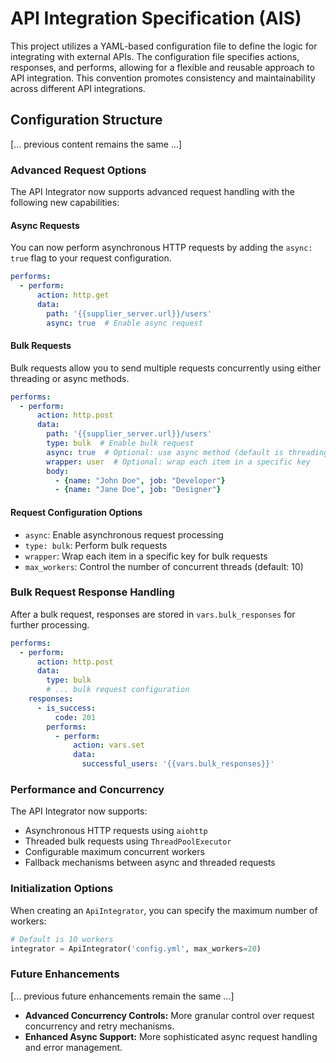 # API Integration Specification (AIS)

This project utilizes a YAML-based configuration file to define the logic for integrating with external APIs. 
The configuration file specifies actions, responses, and performs, allowing for a flexible and reusable approach to API integration.
This convention promotes consistency and maintainability across different API integrations.

## Configuration Structure

[... previous content remains the same ...]

### Advanced Request Options

The API Integrator now supports advanced request handling with the following new capabilities:

#### Async Requests
You can now perform asynchronous HTTP requests by adding the `async: true` flag to your request configuration.

```yaml
performs:
  - perform:
      action: http.get
      data:
        path: '{{supplier_server.url}}/users'
        async: true  # Enable async request
```

#### Bulk Requests
Bulk requests allow you to send multiple requests concurrently using either threading or async methods.

```yaml
performs:
  - perform:
      action: http.post
      data:
        path: '{{supplier_server.url}}/users'
        type: bulk  # Enable bulk request
        async: true  # Optional: use async method (default is threading)
        wrapper: user  # Optional: wrap each item in a specific key
        body:
          - {name: "John Doe", job: "Developer"}
          - {name: "Jane Doe", job: "Designer"}
```

#### Request Configuration Options
- `async`: Enable asynchronous request processing
- `type: bulk`: Perform bulk requests
- `wrapper`: Wrap each item in a specific key for bulk requests
- `max_workers`: Control the number of concurrent threads (default: 10)

### Bulk Request Response Handling
After a bulk request, responses are stored in `vars.bulk_responses` for further processing.

```yaml
performs:
  - perform:
      action: http.post
      data:
        type: bulk
        # ... bulk request configuration
    responses:
      - is_success:
          code: 201
        performs:
          - perform:
              action: vars.set
              data:
                successful_users: '{{vars.bulk_responses}}'
```

### Performance and Concurrency

The API Integrator now supports:
- Asynchronous HTTP requests using `aiohttp`
- Threaded bulk requests using `ThreadPoolExecutor`
- Configurable maximum concurrent workers
- Fallback mechanisms between async and threaded requests

### Initialization Options

When creating an `ApiIntegrator`, you can specify the maximum number of workers:

```python
# Default is 10 workers
integrator = ApiIntegrator('config.yml', max_workers=20)
```

### Future Enhancements

[... previous future enhancements remain the same ...]

- **Advanced Concurrency Controls:** More granular control over request concurrency and retry mechanisms.
- **Enhanced Async Support:** More sophisticated async request handling and error management.
